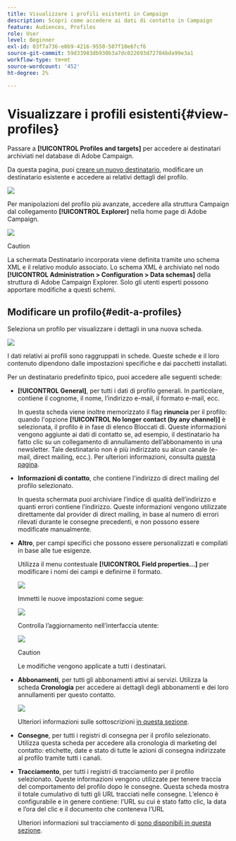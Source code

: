 ```yaml
---
title: Visualizzare i profili esistenti in Campaign
description: Scopri come accedere ai dati di contatto in Campaign
feature: Audiences, Profiles
role: User
level: Beginner
exl-id: 03f7a736-e0b9-4216-9550-507f10e6fcf6
source-git-commit: 59d33983db930b3a7dc022693d72704bda99e3a1
workflow-type: tm+mt
source-wordcount: '452'
ht-degree: 2%

---
```


# Visualizzare i profili esistenti{#view-profiles}

Passare a **[!UICONTROL Profiles and targets]** per accedere ai destinatari archiviati nel database di Adobe Campaign.

Da questa pagina, puoi [creare un nuovo destinatario](create-profiles.md), modificare un destinatario esistente e accedere ai relativi dettagli del profilo.

![](assets/profiles-and-targets.png)

Per manipolazioni del profilo più avanzate, accedere alla struttura Campaign dal collegamento **[!UICONTROL Explorer]** nella home page di Adobe Campaign.

![](assets/recipients-in-explorer.png)


>[!CAUTION]
>
>La schermata Destinatario incorporata viene definita tramite uno schema XML e il relativo modulo associato. Lo schema XML è archiviato nel nodo **[!UICONTROL Administration > Configuration > Data schemas]** della struttura di Adobe Campaign Explorer. Solo gli utenti esperti possono apportare modifiche a questi schemi.
>

## Modificare un profilo{#edit-a-profiles}

Seleziona un profilo per visualizzare i dettagli in una nuova scheda.

![](assets/edit-a-profile.png)

I dati relativi ai profili sono raggruppati in schede. Queste schede e il loro contenuto dipendono dalle impostazioni specifiche e dai pacchetti installati.

Per un destinatario predefinito tipico, puoi accedere alle seguenti schede:

* **[!UICONTROL General]**, per tutti i dati di profilo generali. In particolare, contiene il cognome, il nome, l’indirizzo e-mail, il formato e-mail, ecc.

  In questa scheda viene inoltre memorizzato il flag **rinuncia** per il profilo: quando l&#39;opzione **[!UICONTROL No longer contact (by any channel)]** è selezionata, il profilo è in fase di elenco Bloccati di. Queste informazioni vengono aggiunte ai dati di contatto se, ad esempio, il destinatario ha fatto clic su un collegamento di annullamento dell’abbonamento in una newsletter. Tale destinatario non è più indirizzato su alcun canale (e-mail, direct mailing, ecc.). Per ulteriori informazioni, consulta [questa pagina](../send/quarantines.md).

* **Informazioni di contatto**, che contiene l&#39;indirizzo di direct mailing del profilo selezionato.

  In questa schermata puoi archiviare l’indice di qualità dell’indirizzo e quanti errori contiene l’indirizzo. Queste informazioni vengono utilizzate direttamente dal provider di direct mailing, in base al numero di errori rilevati durante le consegne precedenti, e non possono essere modificate manualmente.

* **Altro**, per campi specifici che possono essere personalizzati e compilati in base alle tue esigenze.

  Utilizza il menu contestuale **[!UICONTROL Field properties…]** per modificare i nomi dei campi e definirne il formato.

  ![](assets/other-tab-field-properties.png)

  Immetti le nuove impostazioni come segue:

  ![](assets/change-field-properties.png)

  Controlla l’aggiornamento nell’interfaccia utente:

  ![](assets/other-tab-updated.png)


  >[!CAUTION]
  >Le modifiche vengono applicate a tutti i destinatari.
  >


* **Abbonamenti**, per tutti gli abbonamenti attivi ai servizi. Utilizza la scheda **Cronologia** per accedere ai dettagli degli abbonamenti e dei loro annullamenti per questo contatto.

  ![](assets/subscription-tab.png)

  Ulteriori informazioni sulle sottoscrizioni [in questa sezione](../start/subscriptions.md).

* **Consegne**, per tutti i registri di consegna per il profilo selezionato. Utilizza questa scheda per accedere alla cronologia di marketing del contatto: etichette, date e stato di tutte le azioni di consegna indirizzate al profilo tramite tutti i canali.


* **Tracciamento**, per tutti i registri di tracciamento per il profilo selezionato. Queste informazioni vengono utilizzate per tenere traccia del comportamento del profilo dopo le consegne. Questa scheda mostra il totale cumulativo di tutti gli URL tracciati nelle consegne. L’elenco è configurabile e in genere contiene: l’URL su cui è stato fatto clic, la data e l’ora del clic e il documento che conteneva l’URL

  Ulteriori informazioni sul tracciamento di [sono disponibili in questa sezione](../start/tracking.md).
